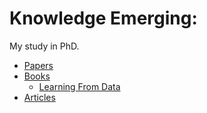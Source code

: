 # Knowledge Emerging: #

My study in PhD.

* [Papers](papersReading/README.md)	
*  [Books](booksReading/README.md)
     - [Learning From Data](booksReading/RFD_README.md) 	 	
* [Articles](articlesReading/README.md)